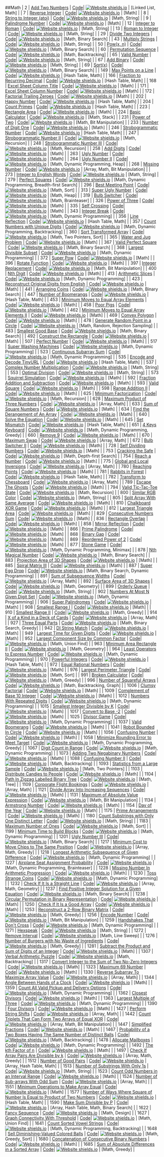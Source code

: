 ##Math
| 2 | [Add Two Numbers](https:///leetCode.com/problems/add-two-numbers) | [Code](https://github.com/SunilGudivada/Data-Structures-and-Algorithms/blob/master/src/com/platform/leetCode/problems/_2_AddTwoNumbers.java)| [![Website shields.io](https://img.shields.io/badge/Medium-yellow.svg)](https://sunilgudivada.github.io/Data-Structures-and-Algorithms/) | [Linked List, Math] | 
| 7 | [Reverse Integer](https:///leetCode.com/problems/reverse-integer) | [Code](https://github.com/SunilGudivada/Data-Structures-and-Algorithms/blob/master/src/com/platform/leetCode/problems/_7_ReverseInteger.java)| [![Website shields.io](https://img.shields.io/badge/Easy-success.svg)](https://sunilgudivada.github.io/Data-Structures-and-Algorithms/) | [Math] | 
| 8 | [String to Integer (atoi)](https:///leetCode.com/problems/string-to-integer-atoi) | [Code](https://github.com/SunilGudivada/Data-Structures-and-Algorithms/blob/master/src/com/platform/leetCode/problems/_8_StringtoInteger(atoi).java)| [![Website shields.io](https://img.shields.io/badge/Medium-yellow.svg)](https://sunilgudivada.github.io/Data-Structures-and-Algorithms/) | [Math, String] | 
| 9 | [Palindrome Number](https:///leetCode.com/problems/palindrome-number) | [Code](https://github.com/SunilGudivada/Data-Structures-and-Algorithms/blob/master/src/com/platform/leetCode/problems/_9_PalindromeNumber.java)| [![Website shields.io](https://img.shields.io/badge/Easy-success.svg)](https://sunilgudivada.github.io/Data-Structures-and-Algorithms/) | [Math] | 
| 12 | [Integer to Roman](https:///leetCode.com/problems/integer-to-roman) | [Code](https://github.com/SunilGudivada/Data-Structures-and-Algorithms/blob/master/src/com/platform/leetCode/problems/_12_IntegertoRoman.java)| [![Website shields.io](https://img.shields.io/badge/Medium-yellow.svg)](https://sunilgudivada.github.io/Data-Structures-and-Algorithms/) | [Math, String] | 
| 13 | [Roman to Integer](https:///leetCode.com/problems/roman-to-integer) | [Code](https://github.com/SunilGudivada/Data-Structures-and-Algorithms/blob/master/src/com/platform/leetCode/problems/_13_RomantoInteger.java)| [![Website shields.io](https://img.shields.io/badge/Easy-success.svg)](https://sunilgudivada.github.io/Data-Structures-and-Algorithms/) | [Math, String] | 
| 29 | [Divide Two Integers](https:///leetCode.com/problems/divide-two-integers) | [Code](https://github.com/SunilGudivada/Data-Structures-and-Algorithms/blob/master/src/com/platform/leetCode/problems/_29_DivideTwoIntegers.java)| [![Website shields.io](https://img.shields.io/badge/Medium-yellow.svg)](https://sunilgudivada.github.io/Data-Structures-and-Algorithms/) | [Math, Binary Search] | 
| 43 | [Multiply Strings](https:///leetCode.com/problems/multiply-strings) | [Code](https://github.com/SunilGudivada/Data-Structures-and-Algorithms/blob/master/src/com/platform/leetCode/problems/_43_MultiplyStrings.java)| [![Website shields.io](https://img.shields.io/badge/Medium-yellow.svg)](https://sunilgudivada.github.io/Data-Structures-and-Algorithms/) | [Math, String] | 
| 50 | [Pow(x, n)](https:///leetCode.com/problems/powx-n) | [Code](https://github.com/SunilGudivada/Data-Structures-and-Algorithms/blob/master/src/com/platform/leetCode/problems/_50_Pow(x,n).java)| [![Website shields.io](https://img.shields.io/badge/Medium-yellow.svg)](https://sunilgudivada.github.io/Data-Structures-and-Algorithms/) | [Math, Binary Search] | 
| 60 | [Permutation Sequence](https:///leetCode.com/problems/permutation-sequence) | [Code](https://github.com/SunilGudivada/Data-Structures-and-Algorithms/blob/master/src/com/platform/leetCode/problems/_60_PermutationSequence.java)| [![Website shields.io](https://img.shields.io/badge/Hard-critical.svg)](https://sunilgudivada.github.io/Data-Structures-and-Algorithms/) | [Math, Backtracking] | 
| 65 | [Valid Number](https:///leetCode.com/problems/valid-number) | [Code](https://github.com/SunilGudivada/Data-Structures-and-Algorithms/blob/master/src/com/platform/leetCode/problems/_65_ValidNumber.java)| [![Website shields.io](https://img.shields.io/badge/Hard-critical.svg)](https://sunilgudivada.github.io/Data-Structures-and-Algorithms/) | [Math, String] | 
| 67 | [Add Binary](https:///leetCode.com/problems/add-binary) | [Code](https://github.com/SunilGudivada/Data-Structures-and-Algorithms/blob/master/src/com/platform/leetCode/problems/_67_AddBinary.java)| [![Website shields.io](https://img.shields.io/badge/Easy-success.svg)](https://sunilgudivada.github.io/Data-Structures-and-Algorithms/) | [Math, String] | 
| 69 | [Sqrt(x)](https:///leetCode.com/problems/sqrtx) | [Code](https://github.com/SunilGudivada/Data-Structures-and-Algorithms/blob/master/src/com/platform/leetCode/problems/_69_Sqrt(x).java)| [![Website shields.io](https://img.shields.io/badge/Easy-success.svg)](https://sunilgudivada.github.io/Data-Structures-and-Algorithms/) | [Math, Binary Search] | 
| 149 | [Max Points on a Line](https:///leetCode.com/problems/max-points-on-a-line) | [Code](https://github.com/SunilGudivada/Data-Structures-and-Algorithms/blob/master/src/com/platform/leetCode/problems/_149_MaxPointsonaLine.java)| [![Website shields.io](https://img.shields.io/badge/Hard-critical.svg)](https://sunilgudivada.github.io/Data-Structures-and-Algorithms/) | [Hash Table, Math] | 
| 166 | [Fraction to Recurring Decimal](https:///leetCode.com/problems/fraction-to-recurring-decimal) | [Code](https://github.com/SunilGudivada/Data-Structures-and-Algorithms/blob/master/src/com/platform/leetCode/problems/_166_FractiontoRecurringDecimal.java)| [![Website shields.io](https://img.shields.io/badge/Medium-yellow.svg)](https://sunilgudivada.github.io/Data-Structures-and-Algorithms/) | [Hash Table, Math] | 
| 168 | [Excel Sheet Column Title](https:///leetCode.com/problems/excel-sheet-column-title) | [Code](https://github.com/SunilGudivada/Data-Structures-and-Algorithms/blob/master/src/com/platform/leetCode/problems/_168_ExcelSheetColumnTitle.java)| [![Website shields.io](https://img.shields.io/badge/Easy-success.svg)](https://sunilgudivada.github.io/Data-Structures-and-Algorithms/) | [Math] | 
| 171 | [Excel Sheet Column Number](https:///leetCode.com/problems/excel-sheet-column-number) | [Code](https://github.com/SunilGudivada/Data-Structures-and-Algorithms/blob/master/src/com/platform/leetCode/problems/_171_ExcelSheetColumnNumber.java)| [![Website shields.io](https://img.shields.io/badge/Easy-success.svg)](https://sunilgudivada.github.io/Data-Structures-and-Algorithms/) | [Math] | 
| 172 | [Factorial Trailing Zeroes](https:///leetCode.com/problems/factorial-trailing-zeroes) | [Code](https://github.com/SunilGudivada/Data-Structures-and-Algorithms/blob/master/src/com/platform/leetCode/problems/_172_FactorialTrailingZeroes.java)| [![Website shields.io](https://img.shields.io/badge/Easy-success.svg)](https://sunilgudivada.github.io/Data-Structures-and-Algorithms/) | [Math] | 
| 202 | [Happy Number](https:///leetCode.com/problems/happy-number) | [Code](https://github.com/SunilGudivada/Data-Structures-and-Algorithms/blob/master/src/com/platform/leetCode/problems/_202_HappyNumber.java)| [![Website shields.io](https://img.shields.io/badge/Easy-success.svg)](https://sunilgudivada.github.io/Data-Structures-and-Algorithms/) | [Hash Table, Math] | 
| 204 | [Count Primes](https:///leetCode.com/problems/count-primes) | [Code](https://github.com/SunilGudivada/Data-Structures-and-Algorithms/blob/master/src/com/platform/leetCode/problems/_204_CountPrimes.java)| [![Website shields.io](https://img.shields.io/badge/Easy-success.svg)](https://sunilgudivada.github.io/Data-Structures-and-Algorithms/) | [Hash Table, Math] | 
| 223 | [Rectangle Area](https:///leetCode.com/problems/rectangle-area) | [Code](https://github.com/SunilGudivada/Data-Structures-and-Algorithms/blob/master/src/com/platform/leetCode/problems/_223_RectangleArea.java)| [![Website shields.io](https://img.shields.io/badge/Medium-yellow.svg)](https://sunilgudivada.github.io/Data-Structures-and-Algorithms/) | [Math] | 
| 224 | [Basic Calculator](https:///leetCode.com/problems/basic-calculator) | [Code](https://github.com/SunilGudivada/Data-Structures-and-Algorithms/blob/master/src/com/platform/leetCode/problems/_224_BasicCalculator.java)| [![Website shields.io](https://img.shields.io/badge/Hard-critical.svg)](https://sunilgudivada.github.io/Data-Structures-and-Algorithms/) | [Math, Stack] | 
| 231 | [Power of Two](https:///leetCode.com/problems/power-of-two) | [Code](https://github.com/SunilGudivada/Data-Structures-and-Algorithms/blob/master/src/com/platform/leetCode/problems/_231_PowerofTwo.java)| [![Website shields.io](https://img.shields.io/badge/Easy-success.svg)](https://sunilgudivada.github.io/Data-Structures-and-Algorithms/) | [Math, Bit Manipulation] | 
| 233 | [Number of Digit One](https:///leetCode.com/problems/number-of-digit-one) | [Code](https://github.com/SunilGudivada/Data-Structures-and-Algorithms/blob/master/src/com/platform/leetCode/problems/_233_NumberofDigitOne.java)| [![Website shields.io](https://img.shields.io/badge/Hard-critical.svg)](https://sunilgudivada.github.io/Data-Structures-and-Algorithms/) | [Math] | 
| 246 | [Strobogrammatic Number](https:///leetCode.com/problems/strobogrammatic-number) | [Code](https://github.com/SunilGudivada/Data-Structures-and-Algorithms/blob/master/src/com/platform/leetCode/problems/_246_StrobogrammaticNumber.java)| [![Website shields.io](https://img.shields.io/badge/Easy-success.svg)](https://sunilgudivada.github.io/Data-Structures-and-Algorithms/) | [Hash Table, Math] | 
| 247 | [Strobogrammatic Number II](https:///leetCode.com/problems/strobogrammatic-number-ii) | [Code](https://github.com/SunilGudivada/Data-Structures-and-Algorithms/blob/master/src/com/platform/leetCode/problems/_247_StrobogrammaticNumberII.java)| [![Website shields.io](https://img.shields.io/badge/Medium-yellow.svg)](https://sunilgudivada.github.io/Data-Structures-and-Algorithms/) | [Math, Recursion] | 
| 248 | [Strobogrammatic Number III](https:///leetCode.com/problems/strobogrammatic-number-iii) | [Code](https://github.com/SunilGudivada/Data-Structures-and-Algorithms/blob/master/src/com/platform/leetCode/problems/_248_StrobogrammaticNumberIII.java)| [![Website shields.io](https://img.shields.io/badge/Hard-critical.svg)](https://sunilgudivada.github.io/Data-Structures-and-Algorithms/) | [Math, Recursion] | 
| 258 | [Add Digits](https:///leetCode.com/problems/add-digits) | [Code](https://github.com/SunilGudivada/Data-Structures-and-Algorithms/blob/master/src/com/platform/leetCode/problems/_258_AddDigits.java)| [![Website shields.io](https://img.shields.io/badge/Easy-success.svg)](https://sunilgudivada.github.io/Data-Structures-and-Algorithms/) | [Math] | 
| 263 | [Ugly Number](https:///leetCode.com/problems/ugly-number) | [Code](https://github.com/SunilGudivada/Data-Structures-and-Algorithms/blob/master/src/com/platform/leetCode/problems/_263_UglyNumber.java)| [![Website shields.io](https://img.shields.io/badge/Easy-success.svg)](https://sunilgudivada.github.io/Data-Structures-and-Algorithms/) | [Math] | 
| 264 | [Ugly Number II](https:///leetCode.com/problems/ugly-number-ii) | [Code](https://github.com/SunilGudivada/Data-Structures-and-Algorithms/blob/master/src/com/platform/leetCode/problems/_264_UglyNumberII.java)| [![Website shields.io](https://img.shields.io/badge/Medium-yellow.svg)](https://sunilgudivada.github.io/Data-Structures-and-Algorithms/) | [Math, Dynamic Programming, Heap] | 
| 268 | [Missing Number](https:///leetCode.com/problems/missing-number) | [Code](https://github.com/SunilGudivada/Data-Structures-and-Algorithms/blob/master/src/com/platform/leetCode/problems/_268_MissingNumber.java)| [![Website shields.io](https://img.shields.io/badge/Easy-success.svg)](https://sunilgudivada.github.io/Data-Structures-and-Algorithms/) | [Array, Math, Bit Manipulation] | 
| 273 | [Integer to English Words](https:///leetCode.com/problems/integer-to-english-words) | [Code](https://github.com/SunilGudivada/Data-Structures-and-Algorithms/blob/master/src/com/platform/leetCode/problems/_273_IntegertoEnglishWords.java)| [![Website shields.io](https://img.shields.io/badge/Hard-critical.svg)](https://sunilgudivada.github.io/Data-Structures-and-Algorithms/) | [Math, String] | 
| 279 | [Perfect Squares](https:///leetCode.com/problems/perfect-squares) | [Code](https://github.com/SunilGudivada/Data-Structures-and-Algorithms/blob/master/src/com/platform/leetCode/problems/_279_PerfectSquares.java)| [![Website shields.io](https://img.shields.io/badge/Medium-yellow.svg)](https://sunilgudivada.github.io/Data-Structures-and-Algorithms/) | [Math, Dynamic Programming, Breadth-first Search] | 
| 296 | [Best Meeting Point](https:///leetCode.com/problems/best-meeting-point) | [Code](https://github.com/SunilGudivada/Data-Structures-and-Algorithms/blob/master/src/com/platform/leetCode/problems/_296_BestMeetingPoint.java)| [![Website shields.io](https://img.shields.io/badge/Hard-critical.svg)](https://sunilgudivada.github.io/Data-Structures-and-Algorithms/) | [Math, Sort] | 
| 313 | [Super Ugly Number](https:///leetCode.com/problems/super-ugly-number) | [Code](https://github.com/SunilGudivada/Data-Structures-and-Algorithms/blob/master/src/com/platform/leetCode/problems/_313_SuperUglyNumber.java)| [![Website shields.io](https://img.shields.io/badge/Medium-yellow.svg)](https://sunilgudivada.github.io/Data-Structures-and-Algorithms/) | [Math, Heap] | 
| 319 | [Bulb Switcher](https:///leetCode.com/problems/bulb-switcher) | [Code](https://github.com/SunilGudivada/Data-Structures-and-Algorithms/blob/master/src/com/platform/leetCode/problems/_319_BulbSwitcher.java)| [![Website shields.io](https://img.shields.io/badge/Medium-yellow.svg)](https://sunilgudivada.github.io/Data-Structures-and-Algorithms/) | [Math, Brainteaser] | 
| 326 | [Power of Three](https:///leetCode.com/problems/power-of-three) | [Code](https://github.com/SunilGudivada/Data-Structures-and-Algorithms/blob/master/src/com/platform/leetCode/problems/_326_PowerofThree.java)| [![Website shields.io](https://img.shields.io/badge/Easy-success.svg)](https://sunilgudivada.github.io/Data-Structures-and-Algorithms/) | [Math] | 
| 335 | [Self Crossing](https:///leetCode.com/problems/self-crossing) | [Code](https://github.com/SunilGudivada/Data-Structures-and-Algorithms/blob/master/src/com/platform/leetCode/problems/_335_SelfCrossing.java)| [![Website shields.io](https://img.shields.io/badge/Hard-critical.svg)](https://sunilgudivada.github.io/Data-Structures-and-Algorithms/) | [Math] | 
| 343 | [Integer Break](https:///leetCode.com/problems/integer-break) | [Code](https://github.com/SunilGudivada/Data-Structures-and-Algorithms/blob/master/src/com/platform/leetCode/problems/_343_IntegerBreak.java)| [![Website shields.io](https://img.shields.io/badge/Medium-yellow.svg)](https://sunilgudivada.github.io/Data-Structures-and-Algorithms/) | [Math, Dynamic Programming] | 
| 356 | [Line Reflection](https:///leetCode.com/problems/line-reflection) | [Code](https://github.com/SunilGudivada/Data-Structures-and-Algorithms/blob/master/src/com/platform/leetCode/problems/_356_LineReflection.java)| [![Website shields.io](https://img.shields.io/badge/Medium-yellow.svg)](https://sunilgudivada.github.io/Data-Structures-and-Algorithms/) | [Hash Table, Math] | 
| 357 | [Count Numbers with Unique Digits](https:///leetCode.com/problems/count-numbers-with-unique-digits) | [Code](https://github.com/SunilGudivada/Data-Structures-and-Algorithms/blob/master/src/com/platform/leetCode/problems/_357_CountNumberswithUniqueDigits.java)| [![Website shields.io](https://img.shields.io/badge/Medium-yellow.svg)](https://sunilgudivada.github.io/Data-Structures-and-Algorithms/) | [Math, Dynamic Programming, Backtracking] | 
| 360 | [Sort Transformed Array](https:///leetCode.com/problems/sort-transformed-array) | [Code](https://github.com/SunilGudivada/Data-Structures-and-Algorithms/blob/master/src/com/platform/leetCode/problems/_360_SortTransformedArray.java)| [![Website shields.io](https://img.shields.io/badge/Medium-yellow.svg)](https://sunilgudivada.github.io/Data-Structures-and-Algorithms/) | [Math, Two Pointers, Sort] | 
| 365 | [Water and Jug Problem](https:///leetCode.com/problems/water-and-jug-problem) | [Code](https://github.com/SunilGudivada/Data-Structures-and-Algorithms/blob/master/src/com/platform/leetCode/problems/_365_WaterandJugProblem.java)| [![Website shields.io](https://img.shields.io/badge/Medium-yellow.svg)](https://sunilgudivada.github.io/Data-Structures-and-Algorithms/) | [Math] | 
| 367 | [Valid Perfect Square](https:///leetCode.com/problems/valid-perfect-square) | [Code](https://github.com/SunilGudivada/Data-Structures-and-Algorithms/blob/master/src/com/platform/leetCode/problems/_367_ValidPerfectSquare.java)| [![Website shields.io](https://img.shields.io/badge/Easy-success.svg)](https://sunilgudivada.github.io/Data-Structures-and-Algorithms/) | [Math, Binary Search] | 
| 368 | [Largest Divisible Subset](https:///leetCode.com/problems/largest-divisible-subset) | [Code](https://github.com/SunilGudivada/Data-Structures-and-Algorithms/blob/master/src/com/platform/leetCode/problems/_368_LargestDivisibleSubset.java)| [![Website shields.io](https://img.shields.io/badge/Medium-yellow.svg)](https://sunilgudivada.github.io/Data-Structures-and-Algorithms/) | [Math, Dynamic Programming] | 
| 372 | [Super Pow](https:///leetCode.com/problems/super-pow) | [Code](https://github.com/SunilGudivada/Data-Structures-and-Algorithms/blob/master/src/com/platform/leetCode/problems/_372_SuperPow.java)| [![Website shields.io](https://img.shields.io/badge/Medium-yellow.svg)](https://sunilgudivada.github.io/Data-Structures-and-Algorithms/) | [Math] | 
| 396 | [Rotate Function](https:///leetCode.com/problems/rotate-function) | [Code](https://github.com/SunilGudivada/Data-Structures-and-Algorithms/blob/master/src/com/platform/leetCode/problems/_396_RotateFunction.java)| [![Website shields.io](https://img.shields.io/badge/Medium-yellow.svg)](https://sunilgudivada.github.io/Data-Structures-and-Algorithms/) | [Math] | 
| 397 | [Integer Replacement](https:///leetCode.com/problems/integer-replacement) | [Code](https://github.com/SunilGudivada/Data-Structures-and-Algorithms/blob/master/src/com/platform/leetCode/problems/_397_IntegerReplacement.java)| [![Website shields.io](https://img.shields.io/badge/Medium-yellow.svg)](https://sunilgudivada.github.io/Data-Structures-and-Algorithms/) | [Math, Bit Manipulation] | 
| 400 | [Nth Digit](https:///leetCode.com/problems/nth-digit) | [Code](https://github.com/SunilGudivada/Data-Structures-and-Algorithms/blob/master/src/com/platform/leetCode/problems/_400_NthDigit.java)| [![Website shields.io](https://img.shields.io/badge/Medium-yellow.svg)](https://sunilgudivada.github.io/Data-Structures-and-Algorithms/) | [Math] | 
| 413 | [Arithmetic Slices](https:///leetCode.com/problems/arithmetic-slices) | [Code](https://github.com/SunilGudivada/Data-Structures-and-Algorithms/blob/master/src/com/platform/leetCode/problems/_413_ArithmeticSlices.java)| [![Website shields.io](https://img.shields.io/badge/Medium-yellow.svg)](https://sunilgudivada.github.io/Data-Structures-and-Algorithms/) | [Math, Dynamic Programming] | 
| 423 | [Reconstruct Original Digits from English](https:///leetCode.com/problems/reconstruct-original-digits-from-english) | [Code](https://github.com/SunilGudivada/Data-Structures-and-Algorithms/blob/master/src/com/platform/leetCode/problems/_423_ReconstructOriginalDigitsfromEnglish.java)| [![Website shields.io](https://img.shields.io/badge/Medium-yellow.svg)](https://sunilgudivada.github.io/Data-Structures-and-Algorithms/) | [Math] | 
| 441 | [Arranging Coins](https:///leetCode.com/problems/arranging-coins) | [Code](https://github.com/SunilGudivada/Data-Structures-and-Algorithms/blob/master/src/com/platform/leetCode/problems/_441_ArrangingCoins.java)| [![Website shields.io](https://img.shields.io/badge/Easy-success.svg)](https://sunilgudivada.github.io/Data-Structures-and-Algorithms/) | [Math, Binary Search] | 
| 447 | [Number of Boomerangs](https:///leetCode.com/problems/number-of-boomerangs) | [Code](https://github.com/SunilGudivada/Data-Structures-and-Algorithms/blob/master/src/com/platform/leetCode/problems/_447_NumberofBoomerangs.java)| [![Website shields.io](https://img.shields.io/badge/Medium-yellow.svg)](https://sunilgudivada.github.io/Data-Structures-and-Algorithms/) | [Hash Table, Math] | 
| 453 | [Minimum Moves to Equal Array Elements](https:///leetCode.com/problems/minimum-moves-to-equal-array-elements) | [Code](https://github.com/SunilGudivada/Data-Structures-and-Algorithms/blob/master/src/com/platform/leetCode/problems/_453_MinimumMovestoEqualArrayElements.java)| [![Website shields.io](https://img.shields.io/badge/Easy-success.svg)](https://sunilgudivada.github.io/Data-Structures-and-Algorithms/) | [Math] | 
| 458 | [Poor Pigs](https:///leetCode.com/problems/poor-pigs) | [Code](https://github.com/SunilGudivada/Data-Structures-and-Algorithms/blob/master/src/com/platform/leetCode/problems/_458_PoorPigs.java)| [![Website shields.io](https://img.shields.io/badge/Hard-critical.svg)](https://sunilgudivada.github.io/Data-Structures-and-Algorithms/) | [Math] | 
| 462 | [Minimum Moves to Equal Array Elements II](https:///leetCode.com/problems/minimum-moves-to-equal-array-elements-ii) | [Code](https://github.com/SunilGudivada/Data-Structures-and-Algorithms/blob/master/src/com/platform/leetCode/problems/_462_MinimumMovestoEqualArrayElementsII.java)| [![Website shields.io](https://img.shields.io/badge/Medium-yellow.svg)](https://sunilgudivada.github.io/Data-Structures-and-Algorithms/) | [Math] | 
| 469 | [Convex Polygon](https:///leetCode.com/problems/convex-polygon) | [Code](https://github.com/SunilGudivada/Data-Structures-and-Algorithms/blob/master/src/com/platform/leetCode/problems/_469_ConvexPolygon.java)| [![Website shields.io](https://img.shields.io/badge/Medium-yellow.svg)](https://sunilgudivada.github.io/Data-Structures-and-Algorithms/) | [Math] | 
| 478 | [Generate Random Point in a Circle](https:///leetCode.com/problems/generate-random-point-in-a-circle) | [Code](https://github.com/SunilGudivada/Data-Structures-and-Algorithms/blob/master/src/com/platform/leetCode/problems/_478_GenerateRandomPointinaCircle.java)| [![Website shields.io](https://img.shields.io/badge/Medium-yellow.svg)](https://sunilgudivada.github.io/Data-Structures-and-Algorithms/) | [Math, Random, Rejection Sampling] | 
| 483 | [Smallest Good Base](https:///leetCode.com/problems/smallest-good-base) | [Code](https://github.com/SunilGudivada/Data-Structures-and-Algorithms/blob/master/src/com/platform/leetCode/problems/_483_SmallestGoodBase.java)| [![Website shields.io](https://img.shields.io/badge/Hard-critical.svg)](https://sunilgudivada.github.io/Data-Structures-and-Algorithms/) | [Math, Binary Search] | 
| 492 | [Construct the Rectangle](https:///leetCode.com/problems/construct-the-rectangle) | [Code](https://github.com/SunilGudivada/Data-Structures-and-Algorithms/blob/master/src/com/platform/leetCode/problems/_492_ConstructtheRectangle.java)| [![Website shields.io](https://img.shields.io/badge/Easy-success.svg)](https://sunilgudivada.github.io/Data-Structures-and-Algorithms/) | [Math] | 
| 507 | [Perfect Number](https:///leetCode.com/problems/perfect-number) | [Code](https://github.com/SunilGudivada/Data-Structures-and-Algorithms/blob/master/src/com/platform/leetCode/problems/_507_PerfectNumber.java)| [![Website shields.io](https://img.shields.io/badge/Easy-success.svg)](https://sunilgudivada.github.io/Data-Structures-and-Algorithms/) | [Math] | 
| 517 | [Super Washing Machines](https:///leetCode.com/problems/super-washing-machines) | [Code](https://github.com/SunilGudivada/Data-Structures-and-Algorithms/blob/master/src/com/platform/leetCode/problems/_517_SuperWashingMachines.java)| [![Website shields.io](https://img.shields.io/badge/Hard-critical.svg)](https://sunilgudivada.github.io/Data-Structures-and-Algorithms/) | [Math, Dynamic Programming] | 
| 523 | [Continuous Subarray Sum](https:///leetCode.com/problems/continuous-subarray-sum) | [Code](https://github.com/SunilGudivada/Data-Structures-and-Algorithms/blob/master/src/com/platform/leetCode/problems/_523_ContinuousSubarraySum.java)| [![Website shields.io](https://img.shields.io/badge/Medium-yellow.svg)](https://sunilgudivada.github.io/Data-Structures-and-Algorithms/) | [Math, Dynamic Programming] | 
| 535 | [Encode and Decode TinyURL](https:///leetCode.com/problems/encode-and-decode-tinyurl) | [Code](https://github.com/SunilGudivada/Data-Structures-and-Algorithms/blob/master/src/com/platform/leetCode/problems/_535_EncodeandDecodeTinyURL.java)| [![Website shields.io](https://img.shields.io/badge/Medium-yellow.svg)](https://sunilgudivada.github.io/Data-Structures-and-Algorithms/) | [Hash Table, Math] | 
| 537 | [Complex Number Multiplication](https:///leetCode.com/problems/complex-number-multiplication) | [Code](https://github.com/SunilGudivada/Data-Structures-and-Algorithms/blob/master/src/com/platform/leetCode/problems/_537_ComplexNumberMultiplication.java)| [![Website shields.io](https://img.shields.io/badge/Medium-yellow.svg)](https://sunilgudivada.github.io/Data-Structures-and-Algorithms/) | [Math, String] | 
| 553 | [Optimal Division](https:///leetCode.com/problems/optimal-division) | [Code](https://github.com/SunilGudivada/Data-Structures-and-Algorithms/blob/master/src/com/platform/leetCode/problems/_553_OptimalDivision.java)| [![Website shields.io](https://img.shields.io/badge/Medium-yellow.svg)](https://sunilgudivada.github.io/Data-Structures-and-Algorithms/) | [Math, String] | 
| 573 | [Squirrel Simulation](https:///leetCode.com/problems/squirrel-simulation) | [Code](https://github.com/SunilGudivada/Data-Structures-and-Algorithms/blob/master/src/com/platform/leetCode/problems/_573_SquirrelSimulation.java)| [![Website shields.io](https://img.shields.io/badge/Medium-yellow.svg)](https://sunilgudivada.github.io/Data-Structures-and-Algorithms/) | [Math] | 
| 592 | [Fraction Addition and Subtraction](https:///leetCode.com/problems/fraction-addition-and-subtraction) | [Code](https://github.com/SunilGudivada/Data-Structures-and-Algorithms/blob/master/src/com/platform/leetCode/problems/_592_FractionAdditionandSubtraction.java)| [![Website shields.io](https://img.shields.io/badge/Medium-yellow.svg)](https://sunilgudivada.github.io/Data-Structures-and-Algorithms/) | [Math] | 
| 593 | [Valid Square](https:///leetCode.com/problems/valid-square) | [Code](https://github.com/SunilGudivada/Data-Structures-and-Algorithms/blob/master/src/com/platform/leetCode/problems/_593_ValidSquare.java)| [![Website shields.io](https://img.shields.io/badge/Medium-yellow.svg)](https://sunilgudivada.github.io/Data-Structures-and-Algorithms/) | [Math] | 
| 598 | [Range Addition II](https:///leetCode.com/problems/range-addition-ii) | [Code](https://github.com/SunilGudivada/Data-Structures-and-Algorithms/blob/master/src/com/platform/leetCode/problems/_598_RangeAdditionII.java)| [![Website shields.io](https://img.shields.io/badge/Easy-success.svg)](https://sunilgudivada.github.io/Data-Structures-and-Algorithms/) | [Math] | 
| 625 | [Minimum Factorization](https:///leetCode.com/problems/minimum-factorization) | [Code](https://github.com/SunilGudivada/Data-Structures-and-Algorithms/blob/master/src/com/platform/leetCode/problems/_625_MinimumFactorization.java)| [![Website shields.io](https://img.shields.io/badge/Medium-yellow.svg)](https://sunilgudivada.github.io/Data-Structures-and-Algorithms/) | [Math, Recursion] | 
| 628 | [Maximum Product of Three Numbers](https:///leetCode.com/problems/maximum-product-of-three-numbers) | [Code](https://github.com/SunilGudivada/Data-Structures-and-Algorithms/blob/master/src/com/platform/leetCode/problems/_628_MaximumProductofThreeNumbers.java)| [![Website shields.io](https://img.shields.io/badge/Easy-success.svg)](https://sunilgudivada.github.io/Data-Structures-and-Algorithms/) | [Array, Math] | 
| 633 | [Sum of Square Numbers](https:///leetCode.com/problems/sum-of-square-numbers) | [Code](https://github.com/SunilGudivada/Data-Structures-and-Algorithms/blob/master/src/com/platform/leetCode/problems/_633_SumofSquareNumbers.java)| [![Website shields.io](https://img.shields.io/badge/Medium-yellow.svg)](https://sunilgudivada.github.io/Data-Structures-and-Algorithms/) | [Math] | 
| 634 | [Find the Derangement of An Array](https:///leetCode.com/problems/find-the-derangement-of-an-array) | [Code](https://github.com/SunilGudivada/Data-Structures-and-Algorithms/blob/master/src/com/platform/leetCode/problems/_634_FindtheDerangementofAnArray.java)| [![Website shields.io](https://img.shields.io/badge/Medium-yellow.svg)](https://sunilgudivada.github.io/Data-Structures-and-Algorithms/) | [Math] | 
| 640 | [Solve the Equation](https:///leetCode.com/problems/solve-the-equation) | [Code](https://github.com/SunilGudivada/Data-Structures-and-Algorithms/blob/master/src/com/platform/leetCode/problems/_640_SolvetheEquation.java)| [![Website shields.io](https://img.shields.io/badge/Medium-yellow.svg)](https://sunilgudivada.github.io/Data-Structures-and-Algorithms/) | [Math] | 
| 645 | [Set Mismatch](https:///leetCode.com/problems/set-mismatch) | [Code](https://github.com/SunilGudivada/Data-Structures-and-Algorithms/blob/master/src/com/platform/leetCode/problems/_645_SetMismatch.java)| [![Website shields.io](https://img.shields.io/badge/Easy-success.svg)](https://sunilgudivada.github.io/Data-Structures-and-Algorithms/) | [Hash Table, Math] | 
| 651 | [4 Keys Keyboard](https:///leetCode.com/problems/4-keys-keyboard) | [Code](https://github.com/SunilGudivada/Data-Structures-and-Algorithms/blob/master/src/com/platform/leetCode/problems/_651_4KeysKeyboard.java)| [![Website shields.io](https://img.shields.io/badge/Medium-yellow.svg)](https://sunilgudivada.github.io/Data-Structures-and-Algorithms/) | [Math, Dynamic Programming, Greedy] | 
| 660 | [Remove 9](https:///leetCode.com/problems/remove-9) | [Code](https://github.com/SunilGudivada/Data-Structures-and-Algorithms/blob/master/src/com/platform/leetCode/problems/_660_Remove9.java)| [![Website shields.io](https://img.shields.io/badge/Hard-critical.svg)](https://sunilgudivada.github.io/Data-Structures-and-Algorithms/) | [Math] | 
| 670 | [Maximum Swap](https:///leetCode.com/problems/maximum-swap) | [Code](https://github.com/SunilGudivada/Data-Structures-and-Algorithms/blob/master/src/com/platform/leetCode/problems/_670_MaximumSwap.java)| [![Website shields.io](https://img.shields.io/badge/Medium-yellow.svg)](https://sunilgudivada.github.io/Data-Structures-and-Algorithms/) | [Array, Math] | 
| 672 | [Bulb Switcher II](https:///leetCode.com/problems/bulb-switcher-ii) | [Code](https://github.com/SunilGudivada/Data-Structures-and-Algorithms/blob/master/src/com/platform/leetCode/problems/_672_BulbSwitcherII.java)| [![Website shields.io](https://img.shields.io/badge/Medium-yellow.svg)](https://sunilgudivada.github.io/Data-Structures-and-Algorithms/) | [Math] | 
| 728 | [Self Dividing Numbers](https:///leetCode.com/problems/self-dividing-numbers) | [Code](https://github.com/SunilGudivada/Data-Structures-and-Algorithms/blob/master/src/com/platform/leetCode/problems/_728_SelfDividingNumbers.java)| [![Website shields.io](https://img.shields.io/badge/Easy-success.svg)](https://sunilgudivada.github.io/Data-Structures-and-Algorithms/) | [Math] | 
| 753 | [Cracking the Safe](https:///leetCode.com/problems/cracking-the-safe) | [Code](https://github.com/SunilGudivada/Data-Structures-and-Algorithms/blob/master/src/com/platform/leetCode/problems/_753_CrackingtheSafe.java)| [![Website shields.io](https://img.shields.io/badge/Hard-critical.svg)](https://sunilgudivada.github.io/Data-Structures-and-Algorithms/) | [Math, Depth-first Search] | 
| 754 | [Reach a Number](https:///leetCode.com/problems/reach-a-number) | [Code](https://github.com/SunilGudivada/Data-Structures-and-Algorithms/blob/master/src/com/platform/leetCode/problems/_754_ReachaNumber.java)| [![Website shields.io](https://img.shields.io/badge/Medium-yellow.svg)](https://sunilgudivada.github.io/Data-Structures-and-Algorithms/) | [Math] | 
| 775 | [Global and Local Inversions](https:///leetCode.com/problems/global-and-local-inversions) | [Code](https://github.com/SunilGudivada/Data-Structures-and-Algorithms/blob/master/src/com/platform/leetCode/problems/_775_GlobalandLocalInversions.java)| [![Website shields.io](https://img.shields.io/badge/Medium-yellow.svg)](https://sunilgudivada.github.io/Data-Structures-and-Algorithms/) | [Array, Math] | 
| 780 | [Reaching Points](https:///leetCode.com/problems/reaching-points) | [Code](https://github.com/SunilGudivada/Data-Structures-and-Algorithms/blob/master/src/com/platform/leetCode/problems/_780_ReachingPoints.java)| [![Website shields.io](https://img.shields.io/badge/Hard-critical.svg)](https://sunilgudivada.github.io/Data-Structures-and-Algorithms/) | [Math] | 
| 781 | [Rabbits in Forest](https:///leetCode.com/problems/rabbits-in-forest) | [Code](https://github.com/SunilGudivada/Data-Structures-and-Algorithms/blob/master/src/com/platform/leetCode/problems/_781_RabbitsinForest.java)| [![Website shields.io](https://img.shields.io/badge/Medium-yellow.svg)](https://sunilgudivada.github.io/Data-Structures-and-Algorithms/) | [Hash Table, Math] | 
| 782 | [Transform to Chessboard](https:///leetCode.com/problems/transform-to-chessboard) | [Code](https://github.com/SunilGudivada/Data-Structures-and-Algorithms/blob/master/src/com/platform/leetCode/problems/_782_TransformtoChessboard.java)| [![Website shields.io](https://img.shields.io/badge/Hard-critical.svg)](https://sunilgudivada.github.io/Data-Structures-and-Algorithms/) | [Array, Math] | 
| 789 | [Escape The Ghosts](https:///leetCode.com/problems/escape-the-ghosts) | [Code](https://github.com/SunilGudivada/Data-Structures-and-Algorithms/blob/master/src/com/platform/leetCode/problems/_789_EscapeTheGhosts.java)| [![Website shields.io](https://img.shields.io/badge/Medium-yellow.svg)](https://sunilgudivada.github.io/Data-Structures-and-Algorithms/) | [Math] | 
| 794 | [Valid Tic-Tac-Toe State](https:///leetCode.com/problems/valid-tic-tac-toe-state) | [Code](https://github.com/SunilGudivada/Data-Structures-and-Algorithms/blob/master/src/com/platform/leetCode/problems/_794_ValidTic-Tac-ToeState.java)| [![Website shields.io](https://img.shields.io/badge/Medium-yellow.svg)](https://sunilgudivada.github.io/Data-Structures-and-Algorithms/) | [Math, Recursion] | 
| 800 | [Similar RGB Color](https:///leetCode.com/problems/similar-rgb-color) | [Code](https://github.com/SunilGudivada/Data-Structures-and-Algorithms/blob/master/src/com/platform/leetCode/problems/_800_SimilarRGBColor.java)| [![Website shields.io](https://img.shields.io/badge/Easy-success.svg)](https://sunilgudivada.github.io/Data-Structures-and-Algorithms/) | [Math, String] | 
| 805 | [Split Array With Same Average](https:///leetCode.com/problems/split-array-with-same-average) | [Code](https://github.com/SunilGudivada/Data-Structures-and-Algorithms/blob/master/src/com/platform/leetCode/problems/_805_SplitArrayWithSameAverage.java)| [![Website shields.io](https://img.shields.io/badge/Hard-critical.svg)](https://sunilgudivada.github.io/Data-Structures-and-Algorithms/) | [Math] | 
| 810 | [Chalkboard XOR Game](https:///leetCode.com/problems/chalkboard-xor-game) | [Code](https://github.com/SunilGudivada/Data-Structures-and-Algorithms/blob/master/src/com/platform/leetCode/problems/_810_ChalkboardXORGame.java)| [![Website shields.io](https://img.shields.io/badge/Hard-critical.svg)](https://sunilgudivada.github.io/Data-Structures-and-Algorithms/) | [Math] | 
| 812 | [Largest Triangle Area](https:///leetCode.com/problems/largest-triangle-area) | [Code](https://github.com/SunilGudivada/Data-Structures-and-Algorithms/blob/master/src/com/platform/leetCode/problems/_812_LargestTriangleArea.java)| [![Website shields.io](https://img.shields.io/badge/Easy-success.svg)](https://sunilgudivada.github.io/Data-Structures-and-Algorithms/) | [Math] | 
| 829 | [Consecutive Numbers Sum](https:///leetCode.com/problems/consecutive-numbers-sum) | [Code](https://github.com/SunilGudivada/Data-Structures-and-Algorithms/blob/master/src/com/platform/leetCode/problems/_829_ConsecutiveNumbersSum.java)| [![Website shields.io](https://img.shields.io/badge/Hard-critical.svg)](https://sunilgudivada.github.io/Data-Structures-and-Algorithms/) | [Math] | 
| 836 | [Rectangle Overlap](https:///leetCode.com/problems/rectangle-overlap) | [Code](https://github.com/SunilGudivada/Data-Structures-and-Algorithms/blob/master/src/com/platform/leetCode/problems/_836_RectangleOverlap.java)| [![Website shields.io](https://img.shields.io/badge/Easy-success.svg)](https://sunilgudivada.github.io/Data-Structures-and-Algorithms/) | [Math] | 
| 858 | [Mirror Reflection](https:///leetCode.com/problems/mirror-reflection) | [Code](https://github.com/SunilGudivada/Data-Structures-and-Algorithms/blob/master/src/com/platform/leetCode/problems/_858_MirrorReflection.java)| [![Website shields.io](https://img.shields.io/badge/Medium-yellow.svg)](https://sunilgudivada.github.io/Data-Structures-and-Algorithms/) | [Math] | 
| 866 | [Prime Palindrome](https:///leetCode.com/problems/prime-palindrome) | [Code](https://github.com/SunilGudivada/Data-Structures-and-Algorithms/blob/master/src/com/platform/leetCode/problems/_866_PrimePalindrome.java)| [![Website shields.io](https://img.shields.io/badge/Medium-yellow.svg)](https://sunilgudivada.github.io/Data-Structures-and-Algorithms/) | [Math] | 
| 868 | [Binary Gap](https:///leetCode.com/problems/binary-gap) | [Code](https://github.com/SunilGudivada/Data-Structures-and-Algorithms/blob/master/src/com/platform/leetCode/problems/_868_BinaryGap.java)| [![Website shields.io](https://img.shields.io/badge/Easy-success.svg)](https://sunilgudivada.github.io/Data-Structures-and-Algorithms/) | [Math] | 
| 869 | [Reordered Power of 2](https:///leetCode.com/problems/reordered-power-of-2) | [Code](https://github.com/SunilGudivada/Data-Structures-and-Algorithms/blob/master/src/com/platform/leetCode/problems/_869_ReorderedPowerof2.java)| [![Website shields.io](https://img.shields.io/badge/Medium-yellow.svg)](https://sunilgudivada.github.io/Data-Structures-and-Algorithms/) | [Math] | 
| 877 | [Stone Game](https:///leetCode.com/problems/stone-game) | [Code](https://github.com/SunilGudivada/Data-Structures-and-Algorithms/blob/master/src/com/platform/leetCode/problems/_877_StoneGame.java)| [![Website shields.io](https://img.shields.io/badge/Medium-yellow.svg)](https://sunilgudivada.github.io/Data-Structures-and-Algorithms/) | [Math, Dynamic Programming, Minimax] | 
| 878 | [Nth Magical Number](https:///leetCode.com/problems/nth-magical-number) | [Code](https://github.com/SunilGudivada/Data-Structures-and-Algorithms/blob/master/src/com/platform/leetCode/problems/_878_NthMagicalNumber.java)| [![Website shields.io](https://img.shields.io/badge/Hard-critical.svg)](https://sunilgudivada.github.io/Data-Structures-and-Algorithms/) | [Math, Binary Search] | 
| 883 | [Projection Area of 3D Shapes](https:///leetCode.com/problems/projection-area-of-3d-shapes) | [Code](https://github.com/SunilGudivada/Data-Structures-and-Algorithms/blob/master/src/com/platform/leetCode/problems/_883_ProjectionAreaof3DShapes.java)| [![Website shields.io](https://img.shields.io/badge/Easy-success.svg)](https://sunilgudivada.github.io/Data-Structures-and-Algorithms/) | [Math] | 
| 885 | [Spiral Matrix III](https:///leetCode.com/problems/spiral-matrix-iii) | [Code](https://github.com/SunilGudivada/Data-Structures-and-Algorithms/blob/master/src/com/platform/leetCode/problems/_885_SpiralMatrixIII.java)| [![Website shields.io](https://img.shields.io/badge/Medium-yellow.svg)](https://sunilgudivada.github.io/Data-Structures-and-Algorithms/) | [Math] | 
| 887 | [Super Egg Drop](https:///leetCode.com/problems/super-egg-drop) | [Code](https://github.com/SunilGudivada/Data-Structures-and-Algorithms/blob/master/src/com/platform/leetCode/problems/_887_SuperEggDrop.java)| [![Website shields.io](https://img.shields.io/badge/Hard-critical.svg)](https://sunilgudivada.github.io/Data-Structures-and-Algorithms/) | [Math, Binary Search, Dynamic Programming] | 
| 891 | [Sum of Subsequence Widths](https:///leetCode.com/problems/sum-of-subsequence-widths) | [Code](https://github.com/SunilGudivada/Data-Structures-and-Algorithms/blob/master/src/com/platform/leetCode/problems/_891_SumofSubsequenceWidths.java)| [![Website shields.io](https://img.shields.io/badge/Hard-critical.svg)](https://sunilgudivada.github.io/Data-Structures-and-Algorithms/) | [Array, Math] | 
| 892 | [Surface Area of 3D Shapes](https:///leetCode.com/problems/surface-area-of-3d-shapes) | [Code](https://github.com/SunilGudivada/Data-Structures-and-Algorithms/blob/master/src/com/platform/leetCode/problems/_892_SurfaceAreaof3DShapes.java)| [![Website shields.io](https://img.shields.io/badge/Easy-success.svg)](https://sunilgudivada.github.io/Data-Structures-and-Algorithms/) | [Math, Geometry] | 
| 899 | [Orderly Queue](https:///leetCode.com/problems/orderly-queue) | [Code](https://github.com/SunilGudivada/Data-Structures-and-Algorithms/blob/master/src/com/platform/leetCode/problems/_899_OrderlyQueue.java)| [![Website shields.io](https://img.shields.io/badge/Hard-critical.svg)](https://sunilgudivada.github.io/Data-Structures-and-Algorithms/) | [Math, String] | 
| 902 | [Numbers At Most N Given Digit Set](https:///leetCode.com/problems/numbers-at-most-n-given-digit-set) | [Code](https://github.com/SunilGudivada/Data-Structures-and-Algorithms/blob/master/src/com/platform/leetCode/problems/_902_NumbersAtMostNGivenDigitSet.java)| [![Website shields.io](https://img.shields.io/badge/Hard-critical.svg)](https://sunilgudivada.github.io/Data-Structures-and-Algorithms/) | [Math, Dynamic Programming] | 
| 906 | [Super Palindromes](https:///leetCode.com/problems/super-palindromes) | [Code](https://github.com/SunilGudivada/Data-Structures-and-Algorithms/blob/master/src/com/platform/leetCode/problems/_906_SuperPalindromes.java)| [![Website shields.io](https://img.shields.io/badge/Hard-critical.svg)](https://sunilgudivada.github.io/Data-Structures-and-Algorithms/) | [Math] | 
| 908 | [Smallest Range I](https:///leetCode.com/problems/smallest-range-i) | [Code](https://github.com/SunilGudivada/Data-Structures-and-Algorithms/blob/master/src/com/platform/leetCode/problems/_908_SmallestRangeI.java)| [![Website shields.io](https://img.shields.io/badge/Easy-success.svg)](https://sunilgudivada.github.io/Data-Structures-and-Algorithms/) | [Math] | 
| 910 | [Smallest Range II](https:///leetCode.com/problems/smallest-range-ii) | [Code](https://github.com/SunilGudivada/Data-Structures-and-Algorithms/blob/master/src/com/platform/leetCode/problems/_910_SmallestRangeII.java)| [![Website shields.io](https://img.shields.io/badge/Medium-yellow.svg)](https://sunilgudivada.github.io/Data-Structures-and-Algorithms/) | [Math, Greedy] | 
| 914 | [X of a Kind in a Deck of Cards](https:///leetCode.com/problems/x-of-a-kind-in-a-deck-of-cards) | [Code](https://github.com/SunilGudivada/Data-Structures-and-Algorithms/blob/master/src/com/platform/leetCode/problems/_914_XofaKindinaDeckofCards.java)| [![Website shields.io](https://img.shields.io/badge/Easy-success.svg)](https://sunilgudivada.github.io/Data-Structures-and-Algorithms/) | [Array, Math] | 
| 927 | [Three Equal Parts](https:///leetCode.com/problems/three-equal-parts) | [Code](https://github.com/SunilGudivada/Data-Structures-and-Algorithms/blob/master/src/com/platform/leetCode/problems/_927_ThreeEqualParts.java)| [![Website shields.io](https://img.shields.io/badge/Hard-critical.svg)](https://sunilgudivada.github.io/Data-Structures-and-Algorithms/) | [Math, Binary Search, Greedy] | 
| 942 | [DI String Match](https:///leetCode.com/problems/di-string-match) | [Code](https://github.com/SunilGudivada/Data-Structures-and-Algorithms/blob/master/src/com/platform/leetCode/problems/_942_DIStringMatch.java)| [![Website shields.io](https://img.shields.io/badge/Easy-success.svg)](https://sunilgudivada.github.io/Data-Structures-and-Algorithms/) | [Math] | 
| 949 | [Largest Time for Given Digits](https:///leetCode.com/problems/largest-time-for-given-digits) | [Code](https://github.com/SunilGudivada/Data-Structures-and-Algorithms/blob/master/src/com/platform/leetCode/problems/_949_LargestTimeforGivenDigits.java)| [![Website shields.io](https://img.shields.io/badge/Medium-yellow.svg)](https://sunilgudivada.github.io/Data-Structures-and-Algorithms/) | [Math] | 
| 952 | [Largest Component Size by Common Factor](https:///leetCode.com/problems/largest-component-size-by-common-factor) | [Code](https://github.com/SunilGudivada/Data-Structures-and-Algorithms/blob/master/src/com/platform/leetCode/problems/_952_LargestComponentSizebyCommonFactor.java)| [![Website shields.io](https://img.shields.io/badge/Hard-critical.svg)](https://sunilgudivada.github.io/Data-Structures-and-Algorithms/) | [Math, Union Find] | 
| 963 | [Minimum Area Rectangle II](https:///leetCode.com/problems/minimum-area-rectangle-ii) | [Code](https://github.com/SunilGudivada/Data-Structures-and-Algorithms/blob/master/src/com/platform/leetCode/problems/_963_MinimumAreaRectangleII.java)| [![Website shields.io](https://img.shields.io/badge/Medium-yellow.svg)](https://sunilgudivada.github.io/Data-Structures-and-Algorithms/) | [Math, Geometry] | 
| 964 | [Least Operators to Express Number](https:///leetCode.com/problems/least-operators-to-express-number) | [Code](https://github.com/SunilGudivada/Data-Structures-and-Algorithms/blob/master/src/com/platform/leetCode/problems/_964_LeastOperatorstoExpressNumber.java)| [![Website shields.io](https://img.shields.io/badge/Hard-critical.svg)](https://sunilgudivada.github.io/Data-Structures-and-Algorithms/) | [Math, Dynamic Programming] | 
| 970 | [Powerful Integers](https:///leetCode.com/problems/powerful-integers) | [Code](https://github.com/SunilGudivada/Data-Structures-and-Algorithms/blob/master/src/com/platform/leetCode/problems/_970_PowerfulIntegers.java)| [![Website shields.io](https://img.shields.io/badge/Easy-success.svg)](https://sunilgudivada.github.io/Data-Structures-and-Algorithms/) | [Hash Table, Math] | 
| 972 | [Equal Rational Numbers](https:///leetCode.com/problems/equal-rational-numbers) | [Code](https://github.com/SunilGudivada/Data-Structures-and-Algorithms/blob/master/src/com/platform/leetCode/problems/_972_EqualRationalNumbers.java)| [![Website shields.io](https://img.shields.io/badge/Hard-critical.svg)](https://sunilgudivada.github.io/Data-Structures-and-Algorithms/) | [Math] | 
| 976 | [Largest Perimeter Triangle](https:///leetCode.com/problems/largest-perimeter-triangle) | [Code](https://github.com/SunilGudivada/Data-Structures-and-Algorithms/blob/master/src/com/platform/leetCode/problems/_976_LargestPerimeterTriangle.java)| [![Website shields.io](https://img.shields.io/badge/Easy-success.svg)](https://sunilgudivada.github.io/Data-Structures-and-Algorithms/) | [Math, Sort] | 
| 991 | [Broken Calculator](https:///leetCode.com/problems/broken-calculator) | [Code](https://github.com/SunilGudivada/Data-Structures-and-Algorithms/blob/master/src/com/platform/leetCode/problems/_991_BrokenCalculator.java)| [![Website shields.io](https://img.shields.io/badge/Medium-yellow.svg)](https://sunilgudivada.github.io/Data-Structures-and-Algorithms/) | [Math, Greedy] | 
| 996 | [Number of Squareful Arrays](https:///leetCode.com/problems/number-of-squareful-arrays) | [Code](https://github.com/SunilGudivada/Data-Structures-and-Algorithms/blob/master/src/com/platform/leetCode/problems/_996_NumberofSquarefulArrays.java)| [![Website shields.io](https://img.shields.io/badge/Hard-critical.svg)](https://sunilgudivada.github.io/Data-Structures-and-Algorithms/) | [Math, Backtracking, Graph] | 
| 1006 | [Clumsy Factorial](https:///leetCode.com/problems/clumsy-factorial) | [Code](https://github.com/SunilGudivada/Data-Structures-and-Algorithms/blob/master/src/com/platform/leetCode/problems/_1006_ClumsyFactorial.java)| [![Website shields.io](https://img.shields.io/badge/Medium-yellow.svg)](https://sunilgudivada.github.io/Data-Structures-and-Algorithms/) | [Math] | 
| 1009 | [Complement of Base 10 Integer](https:///leetCode.com/problems/complement-of-base-10-integer) | [Code](https://github.com/SunilGudivada/Data-Structures-and-Algorithms/blob/master/src/com/platform/leetCode/problems/_1009_ComplementofBase10Integer.java)| [![Website shields.io](https://img.shields.io/badge/Easy-success.svg)](https://sunilgudivada.github.io/Data-Structures-and-Algorithms/) | [Math] | 
| 1012 | [Numbers With Repeated Digits](https:///leetCode.com/problems/numbers-with-repeated-digits) | [Code](https://github.com/SunilGudivada/Data-Structures-and-Algorithms/blob/master/src/com/platform/leetCode/problems/_1012_NumbersWithRepeatedDigits.java)| [![Website shields.io](https://img.shields.io/badge/Hard-critical.svg)](https://sunilgudivada.github.io/Data-Structures-and-Algorithms/) | [Math, Dynamic Programming] | 
| 1015 | [Smallest Integer Divisible by K](https:///leetCode.com/problems/smallest-integer-divisible-by-k) | [Code](https://github.com/SunilGudivada/Data-Structures-and-Algorithms/blob/master/src/com/platform/leetCode/problems/_1015_SmallestIntegerDivisiblebyK.java)| [![Website shields.io](https://img.shields.io/badge/Medium-yellow.svg)](https://sunilgudivada.github.io/Data-Structures-and-Algorithms/) | [Math] | 
| 1017 | [Convert to Base -2](https:///leetCode.com/problems/convert-to-base-2) | [Code](https://github.com/SunilGudivada/Data-Structures-and-Algorithms/blob/master/src/com/platform/leetCode/problems/_1017_ConverttoBase-2.java)| [![Website shields.io](https://img.shields.io/badge/Medium-yellow.svg)](https://sunilgudivada.github.io/Data-Structures-and-Algorithms/) | [Math] | 
| 1025 | [Divisor Game](https:///leetCode.com/problems/divisor-game) | [Code](https://github.com/SunilGudivada/Data-Structures-and-Algorithms/blob/master/src/com/platform/leetCode/problems/_1025_DivisorGame.java)| [![Website shields.io](https://img.shields.io/badge/Easy-success.svg)](https://sunilgudivada.github.io/Data-Structures-and-Algorithms/) | [Math, Dynamic Programming] | 
| 1037 | [Valid Boomerang](https:///leetCode.com/problems/valid-boomerang) | [Code](https://github.com/SunilGudivada/Data-Structures-and-Algorithms/blob/master/src/com/platform/leetCode/problems/_1037_ValidBoomerang.java)| [![Website shields.io](https://img.shields.io/badge/Easy-success.svg)](https://sunilgudivada.github.io/Data-Structures-and-Algorithms/) | [Math] | 
| 1041 | [Robot Bounded In Circle](https:///leetCode.com/problems/robot-bounded-in-circle) | [Code](https://github.com/SunilGudivada/Data-Structures-and-Algorithms/blob/master/src/com/platform/leetCode/problems/_1041_RobotBoundedInCircle.java)| [![Website shields.io](https://img.shields.io/badge/Medium-yellow.svg)](https://sunilgudivada.github.io/Data-Structures-and-Algorithms/) | [Math] | 
| 1056 | [Confusing Number](https:///leetCode.com/problems/confusing-number) | [Code](https://github.com/SunilGudivada/Data-Structures-and-Algorithms/blob/master/src/com/platform/leetCode/problems/_1056_ConfusingNumber.java)| [![Website shields.io](https://img.shields.io/badge/Easy-success.svg)](https://sunilgudivada.github.io/Data-Structures-and-Algorithms/) | [Math] | 
| 1058 | [Minimize Rounding Error to Meet Target](https:///leetCode.com/problems/minimize-rounding-error-to-meet-target) | [Code](https://github.com/SunilGudivada/Data-Structures-and-Algorithms/blob/master/src/com/platform/leetCode/problems/_1058_MinimizeRoundingErrortoMeetTarget.java)| [![Website shields.io](https://img.shields.io/badge/Medium-yellow.svg)](https://sunilgudivada.github.io/Data-Structures-and-Algorithms/) | [Math, Dynamic Programming, Greedy] | 
| 1067 | [Digit Count in Range](https:///leetCode.com/problems/digit-count-in-range) | [Code](https://github.com/SunilGudivada/Data-Structures-and-Algorithms/blob/master/src/com/platform/leetCode/problems/_1067_DigitCountinRange.java)| [![Website shields.io](https://img.shields.io/badge/Hard-critical.svg)](https://sunilgudivada.github.io/Data-Structures-and-Algorithms/) | [Math, Dynamic Programming] | 
| 1073 | [Adding Two Negabinary Numbers](https:///leetCode.com/problems/adding-two-negabinary-numbers) | [Code](https://github.com/SunilGudivada/Data-Structures-and-Algorithms/blob/master/src/com/platform/leetCode/problems/_1073_AddingTwoNegabinaryNumbers.java)| [![Website shields.io](https://img.shields.io/badge/Medium-yellow.svg)](https://sunilgudivada.github.io/Data-Structures-and-Algorithms/) | [Math] | 
| 1088 | [Confusing Number II](https:///leetCode.com/problems/confusing-number-ii) | [Code](https://github.com/SunilGudivada/Data-Structures-and-Algorithms/blob/master/src/com/platform/leetCode/problems/_1088_ConfusingNumberII.java)| [![Website shields.io](https://img.shields.io/badge/Hard-critical.svg)](https://sunilgudivada.github.io/Data-Structures-and-Algorithms/) | [Math, Backtracking] | 
| 1093 | [Statistics from a Large Sample](https:///leetCode.com/problems/statistics-from-a-large-sample) | [Code](https://github.com/SunilGudivada/Data-Structures-and-Algorithms/blob/master/src/com/platform/leetCode/problems/_1093_StatisticsfromaLargeSample.java)| [![Website shields.io](https://img.shields.io/badge/Medium-yellow.svg)](https://sunilgudivada.github.io/Data-Structures-and-Algorithms/) | [Math, Two Pointers] | 
| 1103 | [Distribute Candies to People](https:///leetCode.com/problems/distribute-candies-to-people) | [Code](https://github.com/SunilGudivada/Data-Structures-and-Algorithms/blob/master/src/com/platform/leetCode/problems/_1103_DistributeCandiestoPeople.java)| [![Website shields.io](https://img.shields.io/badge/Easy-success.svg)](https://sunilgudivada.github.io/Data-Structures-and-Algorithms/) | [Math] | 
| 1104 | [Path In Zigzag Labelled Binary Tree](https:///leetCode.com/problems/path-in-zigzag-labelled-binary-tree) | [Code](https://github.com/SunilGudivada/Data-Structures-and-Algorithms/blob/master/src/com/platform/leetCode/problems/_1104_PathInZigzagLabelledBinaryTree.java)| [![Website shields.io](https://img.shields.io/badge/Medium-yellow.svg)](https://sunilgudivada.github.io/Data-Structures-and-Algorithms/) | [Math, Tree] | 
| 1109 | [Corporate Flight Bookings](https:///leetCode.com/problems/corporate-flight-bookings) | [Code](https://github.com/SunilGudivada/Data-Structures-and-Algorithms/blob/master/src/com/platform/leetCode/problems/_1109_CorporateFlightBookings.java)| [![Website shields.io](https://img.shields.io/badge/Medium-yellow.svg)](https://sunilgudivada.github.io/Data-Structures-and-Algorithms/) | [Array, Math] | 
| 1121 | [Divide Array Into Increasing Sequences](https:///leetCode.com/problems/divide-array-into-increasing-sequences) | [Code](https://github.com/SunilGudivada/Data-Structures-and-Algorithms/blob/master/src/com/platform/leetCode/problems/_1121_DivideArrayIntoIncreasingSequences.java)| [![Website shields.io](https://img.shields.io/badge/Hard-critical.svg)](https://sunilgudivada.github.io/Data-Structures-and-Algorithms/) | [Math] | 
| 1131 | [Maximum of Absolute Value Expression](https:///leetCode.com/problems/maximum-of-absolute-value-expression) | [Code](https://github.com/SunilGudivada/Data-Structures-and-Algorithms/blob/master/src/com/platform/leetCode/problems/_1131_MaximumofAbsoluteValueExpression.java)| [![Website shields.io](https://img.shields.io/badge/Medium-yellow.svg)](https://sunilgudivada.github.io/Data-Structures-and-Algorithms/) | [Math, Bit Manipulation] | 
| 1134 | [Armstrong Number](https:///leetCode.com/problems/armstrong-number) | [Code](https://github.com/SunilGudivada/Data-Structures-and-Algorithms/blob/master/src/com/platform/leetCode/problems/_1134_ArmstrongNumber.java)| [![Website shields.io](https://img.shields.io/badge/Easy-success.svg)](https://sunilgudivada.github.io/Data-Structures-and-Algorithms/) | [Math] | 
| 1154 | [Day of the Year](https:///leetCode.com/problems/day-of-the-year) | [Code](https://github.com/SunilGudivada/Data-Structures-and-Algorithms/blob/master/src/com/platform/leetCode/problems/_1154_DayoftheYear.java)| [![Website shields.io](https://img.shields.io/badge/Easy-success.svg)](https://sunilgudivada.github.io/Data-Structures-and-Algorithms/) | [Math] | 
| 1175 | [Prime Arrangements](https:///leetCode.com/problems/prime-arrangements) | [Code](https://github.com/SunilGudivada/Data-Structures-and-Algorithms/blob/master/src/com/platform/leetCode/problems/_1175_PrimeArrangements.java)| [![Website shields.io](https://img.shields.io/badge/Easy-success.svg)](https://sunilgudivada.github.io/Data-Structures-and-Algorithms/) | [Math] | 
| 1180 | [Count Substrings with Only One Distinct Letter](https:///leetCode.com/problems/count-substrings-with-only-one-distinct-letter) | [Code](https://github.com/SunilGudivada/Data-Structures-and-Algorithms/blob/master/src/com/platform/leetCode/problems/_1180_CountSubstringswithOnlyOneDistinctLetter.java)| [![Website shields.io](https://img.shields.io/badge/Easy-success.svg)](https://sunilgudivada.github.io/Data-Structures-and-Algorithms/) | [Math, String] | 
| 1183 | [Maximum Number of Ones](https:///leetCode.com/problems/maximum-number-of-ones) | [Code](https://github.com/SunilGudivada/Data-Structures-and-Algorithms/blob/master/src/com/platform/leetCode/problems/_1183_MaximumNumberofOnes.java)| [![Website shields.io](https://img.shields.io/badge/Hard-critical.svg)](https://sunilgudivada.github.io/Data-Structures-and-Algorithms/) | [Math, Sort] | 
| 1199 | [Minimum Time to Build Blocks](https:///leetCode.com/problems/minimum-time-to-build-blocks) | [Code](https://github.com/SunilGudivada/Data-Structures-and-Algorithms/blob/master/src/com/platform/leetCode/problems/_1199_MinimumTimetoBuildBlocks.java)| [![Website shields.io](https://img.shields.io/badge/Hard-critical.svg)](https://sunilgudivada.github.io/Data-Structures-and-Algorithms/) | [Math, Dynamic Programming] | 
| 1201 | [Ugly Number III](https:///leetCode.com/problems/ugly-number-iii) | [Code](https://github.com/SunilGudivada/Data-Structures-and-Algorithms/blob/master/src/com/platform/leetCode/problems/_1201_UglyNumberIII.java)| [![Website shields.io](https://img.shields.io/badge/Medium-yellow.svg)](https://sunilgudivada.github.io/Data-Structures-and-Algorithms/) | [Math, Binary Search] | 
| 1217 | [Minimum Cost to Move Chips to The Same Position](https:///leetCode.com/problems/minimum-cost-to-move-chips-to-the-same-position) | [Code](https://github.com/SunilGudivada/Data-Structures-and-Algorithms/blob/master/src/com/platform/leetCode/problems/_1217_MinimumCosttoMoveChipstoTheSamePosition.java)| [![Website shields.io](https://img.shields.io/badge/Easy-success.svg)](https://sunilgudivada.github.io/Data-Structures-and-Algorithms/) | [Array, Math, Greedy] | 
| 1218 | [Longest Arithmetic Subsequence of Given Difference](https:///leetCode.com/problems/longest-arithmetic-subsequence-of-given-difference) | [Code](https://github.com/SunilGudivada/Data-Structures-and-Algorithms/blob/master/src/com/platform/leetCode/problems/_1218_LongestArithmeticSubsequenceofGivenDifference.java)| [![Website shields.io](https://img.shields.io/badge/Medium-yellow.svg)](https://sunilgudivada.github.io/Data-Structures-and-Algorithms/) | [Math, Dynamic Programming] | 
| 1227 | [Airplane Seat Assignment Probability](https:///leetCode.com/problems/airplane-seat-assignment-probability) | [Code](https://github.com/SunilGudivada/Data-Structures-and-Algorithms/blob/master/src/com/platform/leetCode/problems/_1227_AirplaneSeatAssignmentProbability.java)| [![Website shields.io](https://img.shields.io/badge/Medium-yellow.svg)](https://sunilgudivada.github.io/Data-Structures-and-Algorithms/) | [Math, Dynamic Programming, Brainteaser] | 
| 1228 | [Missing Number In Arithmetic Progression](https:///leetCode.com/problems/missing-number-in-arithmetic-progression) | [Code](https://github.com/SunilGudivada/Data-Structures-and-Algorithms/blob/master/src/com/platform/leetCode/problems/_1228_MissingNumberInArithmeticProgression.java)| [![Website shields.io](https://img.shields.io/badge/Easy-success.svg)](https://sunilgudivada.github.io/Data-Structures-and-Algorithms/) | [Math] | 
| 1230 | [Toss Strange Coins](https:///leetCode.com/problems/toss-strange-coins) | [Code](https://github.com/SunilGudivada/Data-Structures-and-Algorithms/blob/master/src/com/platform/leetCode/problems/_1230_TossStrangeCoins.java)| [![Website shields.io](https://img.shields.io/badge/Medium-yellow.svg)](https://sunilgudivada.github.io/Data-Structures-and-Algorithms/) | [Math, Dynamic Programming] | 
| 1232 | [Check If It Is a Straight Line](https:///leetCode.com/problems/check-if-it-is-a-straight-line) | [Code](https://github.com/SunilGudivada/Data-Structures-and-Algorithms/blob/master/src/com/platform/leetCode/problems/_1232_CheckIfItIsaStraightLine.java)| [![Website shields.io](https://img.shields.io/badge/Easy-success.svg)](https://sunilgudivada.github.io/Data-Structures-and-Algorithms/) | [Array, Math, Geometry] | 
| 1237 | [Find Positive Integer Solution for a Given Equation](https:///leetCode.com/problems/find-positive-integer-solution-for-a-given-equation) | [Code](https://github.com/SunilGudivada/Data-Structures-and-Algorithms/blob/master/src/com/platform/leetCode/problems/_1237_FindPositiveIntegerSolutionforaGivenEquation.java)| [![Website shields.io](https://img.shields.io/badge/Easy-success.svg)](https://sunilgudivada.github.io/Data-Structures-and-Algorithms/) | [Math, Binary Search] | 
| 1238 | [Circular Permutation in Binary Representation](https:///leetCode.com/problems/circular-permutation-in-binary-representation) | [Code](https://github.com/SunilGudivada/Data-Structures-and-Algorithms/blob/master/src/com/platform/leetCode/problems/_1238_CircularPermutationinBinaryRepresentation.java)| [![Website shields.io](https://img.shields.io/badge/Medium-yellow.svg)](https://sunilgudivada.github.io/Data-Structures-and-Algorithms/) | [Math] | 
| 1250 | [Check If It Is a Good Array](https:///leetCode.com/problems/check-if-it-is-a-good-array) | [Code](https://github.com/SunilGudivada/Data-Structures-and-Algorithms/blob/master/src/com/platform/leetCode/problems/_1250_CheckIfItIsaGoodArray.java)| [![Website shields.io](https://img.shields.io/badge/Hard-critical.svg)](https://sunilgudivada.github.io/Data-Structures-and-Algorithms/) | [Math] | 
| 1253 | [Reconstruct a 2-Row Binary Matrix](https:///leetCode.com/problems/reconstruct-a-2-row-binary-matrix) | [Code](https://github.com/SunilGudivada/Data-Structures-and-Algorithms/blob/master/src/com/platform/leetCode/problems/_1253_Reconstructa2-RowBinaryMatrix.java)| [![Website shields.io](https://img.shields.io/badge/Medium-yellow.svg)](https://sunilgudivada.github.io/Data-Structures-and-Algorithms/) | [Math, Greedy] | 
| 1256 | [Encode Number](https:///leetCode.com/problems/encode-number) | [Code](https://github.com/SunilGudivada/Data-Structures-and-Algorithms/blob/master/src/com/platform/leetCode/problems/_1256_EncodeNumber.java)| [![Website shields.io](https://img.shields.io/badge/Medium-yellow.svg)](https://sunilgudivada.github.io/Data-Structures-and-Algorithms/) | [Math, Bit Manipulation] | 
| 1259 | [Handshakes That Don't Cross](https:///leetCode.com/problems/handshakes-that-dont-cross) | [Code](https://github.com/SunilGudivada/Data-Structures-and-Algorithms/blob/master/src/com/platform/leetCode/problems/_1259_HandshakesThatDon'tCross.java)| [![Website shields.io](https://img.shields.io/badge/Hard-critical.svg)](https://sunilgudivada.github.io/Data-Structures-and-Algorithms/) | [Math, Dynamic Programming] | 
| 1271 | [Hexspeak](https:///leetCode.com/problems/hexspeak) | [Code](https://github.com/SunilGudivada/Data-Structures-and-Algorithms/blob/master/src/com/platform/leetCode/problems/_1271_Hexspeak.java)| [![Website shields.io](https://img.shields.io/badge/Easy-success.svg)](https://sunilgudivada.github.io/Data-Structures-and-Algorithms/) | [Math, String] | 
| 1272 | [Remove Interval](https:///leetCode.com/problems/remove-interval) | [Code](https://github.com/SunilGudivada/Data-Structures-and-Algorithms/blob/master/src/com/platform/leetCode/problems/_1272_RemoveInterval.java)| [![Website shields.io](https://img.shields.io/badge/Medium-yellow.svg)](https://sunilgudivada.github.io/Data-Structures-and-Algorithms/) | [Math, Line Sweep] | 
| 1276 | [Number of Burgers with No Waste of Ingredients](https:///leetCode.com/problems/number-of-burgers-with-no-waste-of-ingredients) | [Code](https://github.com/SunilGudivada/Data-Structures-and-Algorithms/blob/master/src/com/platform/leetCode/problems/_1276_NumberofBurgerswithNoWasteofIngredients.java)| [![Website shields.io](https://img.shields.io/badge/Medium-yellow.svg)](https://sunilgudivada.github.io/Data-Structures-and-Algorithms/) | [Math, Greedy] | 
| 1281 | [Subtract the Product and Sum of Digits of an Integer](https:///leetCode.com/problems/subtract-the-product-and-sum-of-digits-of-an-integer) | [Code](https://github.com/SunilGudivada/Data-Structures-and-Algorithms/blob/master/src/com/platform/leetCode/problems/_1281_SubtracttheProductandSumofDigitsofanInteger.java)| [![Website shields.io](https://img.shields.io/badge/Easy-success.svg)](https://sunilgudivada.github.io/Data-Structures-and-Algorithms/) | [Math] | 
| 1307 | [Verbal Arithmetic Puzzle](https:///leetCode.com/problems/verbal-arithmetic-puzzle) | [Code](https://github.com/SunilGudivada/Data-Structures-and-Algorithms/blob/master/src/com/platform/leetCode/problems/_1307_VerbalArithmeticPuzzle.java)| [![Website shields.io](https://img.shields.io/badge/Hard-critical.svg)](https://sunilgudivada.github.io/Data-Structures-and-Algorithms/) | [Math, Backtracking] | 
| 1317 | [Convert Integer to the Sum of Two No-Zero Integers](https:///leetCode.com/problems/convert-integer-to-the-sum-of-two-no-zero-integers) | [Code](https://github.com/SunilGudivada/Data-Structures-and-Algorithms/blob/master/src/com/platform/leetCode/problems/_1317_ConvertIntegertotheSumofTwoNo-ZeroIntegers.java)| [![Website shields.io](https://img.shields.io/badge/Easy-success.svg)](https://sunilgudivada.github.io/Data-Structures-and-Algorithms/) | [Math] | 
| 1323 | [Maximum 69 Number](https:///leetCode.com/problems/maximum-69-number) | [Code](https://github.com/SunilGudivada/Data-Structures-and-Algorithms/blob/master/src/com/platform/leetCode/problems/_1323_Maximum69Number.java)| [![Website shields.io](https://img.shields.io/badge/Easy-success.svg)](https://sunilgudivada.github.io/Data-Structures-and-Algorithms/) | [Math] | 
| 1330 | [Reverse Subarray To Maximize Array Value](https:///leetCode.com/problems/reverse-subarray-to-maximize-array-value) | [Code](https://github.com/SunilGudivada/Data-Structures-and-Algorithms/blob/master/src/com/platform/leetCode/problems/_1330_ReverseSubarrayToMaximizeArrayValue.java)| [![Website shields.io](https://img.shields.io/badge/Hard-critical.svg)](https://sunilgudivada.github.io/Data-Structures-and-Algorithms/) | [Array, Math] | 
| 1344 | [Angle Between Hands of a Clock](https:///leetCode.com/problems/angle-between-hands-of-a-clock) | [Code](https://github.com/SunilGudivada/Data-Structures-and-Algorithms/blob/master/src/com/platform/leetCode/problems/_1344_AngleBetweenHandsofaClock.java)| [![Website shields.io](https://img.shields.io/badge/Medium-yellow.svg)](https://sunilgudivada.github.io/Data-Structures-and-Algorithms/) | [Math] | 
| 1359 | [Count All Valid Pickup and Delivery Options](https:///leetCode.com/problems/count-all-valid-pickup-and-delivery-options) | [Code](https://github.com/SunilGudivada/Data-Structures-and-Algorithms/blob/master/src/com/platform/leetCode/problems/_1359_CountAllValidPickupandDeliveryOptions.java)| [![Website shields.io](https://img.shields.io/badge/Hard-critical.svg)](https://sunilgudivada.github.io/Data-Structures-and-Algorithms/) | [Math, Dynamic Programming] | 
| 1362 | [Closest Divisors](https:///leetCode.com/problems/closest-divisors) | [Code](https://github.com/SunilGudivada/Data-Structures-and-Algorithms/blob/master/src/com/platform/leetCode/problems/_1362_ClosestDivisors.java)| [![Website shields.io](https://img.shields.io/badge/Medium-yellow.svg)](https://sunilgudivada.github.io/Data-Structures-and-Algorithms/) | [Math] | 
| 1363 | [Largest Multiple of Three](https:///leetCode.com/problems/largest-multiple-of-three) | [Code](https://github.com/SunilGudivada/Data-Structures-and-Algorithms/blob/master/src/com/platform/leetCode/problems/_1363_LargestMultipleofThree.java)| [![Website shields.io](https://img.shields.io/badge/Hard-critical.svg)](https://sunilgudivada.github.io/Data-Structures-and-Algorithms/) | [Math, Dynamic Programming] | 
| 1390 | [Four Divisors](https:///leetCode.com/problems/four-divisors) | [Code](https://github.com/SunilGudivada/Data-Structures-and-Algorithms/blob/master/src/com/platform/leetCode/problems/_1390_FourDivisors.java)| [![Website shields.io](https://img.shields.io/badge/Medium-yellow.svg)](https://sunilgudivada.github.io/Data-Structures-and-Algorithms/) | [Math] | 
| 1427 | [Perform String Shifts](https:///leetCode.com/problems/perform-string-shifts) | [Code](https://github.com/SunilGudivada/Data-Structures-and-Algorithms/blob/master/src/com/platform/leetCode/problems/_1427_PerformStringShifts.java)| [![Website shields.io](https://img.shields.io/badge/Easy-success.svg)](https://sunilgudivada.github.io/Data-Structures-and-Algorithms/) | [Array, Math] | 
| 1442 | [Count Triplets That Can Form Two Arrays of Equal XOR](https:///leetCode.com/problems/count-triplets-that-can-form-two-arrays-of-equal-xor) | [Code](https://github.com/SunilGudivada/Data-Structures-and-Algorithms/blob/master/src/com/platform/leetCode/problems/_1442_CountTripletsThatCanFormTwoArraysofEqualXOR.java)| [![Website shields.io](https://img.shields.io/badge/Medium-yellow.svg)](https://sunilgudivada.github.io/Data-Structures-and-Algorithms/) | [Array, Math, Bit Manipulation] | 
| 1447 | [Simplified Fractions](https:///leetCode.com/problems/simplified-fractions) | [Code](https://github.com/SunilGudivada/Data-Structures-and-Algorithms/blob/master/src/com/platform/leetCode/problems/_1447_SimplifiedFractions.java)| [![Website shields.io](https://img.shields.io/badge/Medium-yellow.svg)](https://sunilgudivada.github.io/Data-Structures-and-Algorithms/) | [Math] | 
| 1467 | [Probability of a Two Boxes Having The Same Number of Distinct Balls](https:///leetCode.com/problems/probability-of-a-two-boxes-having-the-same-number-of-distinct-balls) | [Code](https://github.com/SunilGudivada/Data-Structures-and-Algorithms/blob/master/src/com/platform/leetCode/problems/_1467_ProbabilityofaTwoBoxesHavingTheSameNumberofDistinctBalls.java)| [![Website shields.io](https://img.shields.io/badge/Hard-critical.svg)](https://sunilgudivada.github.io/Data-Structures-and-Algorithms/) | [Math, Backtracking] | 
| 1478 | [Allocate Mailboxes](https:///leetCode.com/problems/allocate-mailboxes) | [Code](https://github.com/SunilGudivada/Data-Structures-and-Algorithms/blob/master/src/com/platform/leetCode/problems/_1478_AllocateMailboxes.java)| [![Website shields.io](https://img.shields.io/badge/Hard-critical.svg)](https://sunilgudivada.github.io/Data-Structures-and-Algorithms/) | [Math, Dynamic Programming] | 
| 1492 | [The kth Factor of n](https:///leetCode.com/problems/the-kth-factor-of-n) | [Code](https://github.com/SunilGudivada/Data-Structures-and-Algorithms/blob/master/src/com/platform/leetCode/problems/_1492_ThekthFactorofn.java)| [![Website shields.io](https://img.shields.io/badge/Medium-yellow.svg)](https://sunilgudivada.github.io/Data-Structures-and-Algorithms/) | [Math] | 
| 1497 | [Check If Array Pairs Are Divisible by k](https:///leetCode.com/problems/check-if-array-pairs-are-divisible-by-k) | [Code](https://github.com/SunilGudivada/Data-Structures-and-Algorithms/blob/master/src/com/platform/leetCode/problems/_1497_CheckIfArrayPairsAreDivisiblebyk.java)| [![Website shields.io](https://img.shields.io/badge/Medium-yellow.svg)](https://sunilgudivada.github.io/Data-Structures-and-Algorithms/) | [Array, Math, Greedy] | 
| 1512 | [Number of Good Pairs](https:///leetCode.com/problems/number-of-good-pairs) | [Code](https://github.com/SunilGudivada/Data-Structures-and-Algorithms/blob/master/src/com/platform/leetCode/problems/_1512_NumberofGoodPairs.java)| [![Website shields.io](https://img.shields.io/badge/Easy-success.svg)](https://sunilgudivada.github.io/Data-Structures-and-Algorithms/) | [Array, Hash Table, Math] | 
| 1513 | [Number of Substrings With Only 1s](https:///leetCode.com/problems/number-of-substrings-with-only-1s) | [Code](https://github.com/SunilGudivada/Data-Structures-and-Algorithms/blob/master/src/com/platform/leetCode/problems/_1513_NumberofSubstringsWithOnly1s.java)| [![Website shields.io](https://img.shields.io/badge/Medium-yellow.svg)](https://sunilgudivada.github.io/Data-Structures-and-Algorithms/) | [Math, String] | 
| 1523 | [Count Odd Numbers in an Interval Range](https:///leetCode.com/problems/count-odd-numbers-in-an-interval-range) | [Code](https://github.com/SunilGudivada/Data-Structures-and-Algorithms/blob/master/src/com/platform/leetCode/problems/_1523_CountOddNumbersinanIntervalRange.java)| [![Website shields.io](https://img.shields.io/badge/Easy-success.svg)](https://sunilgudivada.github.io/Data-Structures-and-Algorithms/) | [Math] | 
| 1524 | [Number of Sub-arrays With Odd Sum](https:///leetCode.com/problems/number-of-sub-arrays-with-odd-sum) | [Code](https://github.com/SunilGudivada/Data-Structures-and-Algorithms/blob/master/src/com/platform/leetCode/problems/_1524_NumberofSub-arraysWithOddSum.java)| [![Website shields.io](https://img.shields.io/badge/Medium-yellow.svg)](https://sunilgudivada.github.io/Data-Structures-and-Algorithms/) | [Array, Math] | 
| 1551 | [Minimum Operations to Make Array Equal](https:///leetCode.com/problems/minimum-operations-to-make-array-equal) | [Code](https://github.com/SunilGudivada/Data-Structures-and-Algorithms/blob/master/src/com/platform/leetCode/problems/_1551_MinimumOperationstoMakeArrayEqual.java)| [![Website shields.io](https://img.shields.io/badge/Medium-yellow.svg)](https://sunilgudivada.github.io/Data-Structures-and-Algorithms/) | [Math] | 
| 1577 | [Number of Ways Where Square of Number Is Equal to Product of Two Numbers](https:///leetCode.com/problems/number-of-ways-where-square-of-number-is-equal-to-product-of-two-numbers) | [Code](https://github.com/SunilGudivada/Data-Structures-and-Algorithms/blob/master/src/com/platform/leetCode/problems/_1577_NumberofWaysWhereSquareofNumberIsEqualtoProductofTwoNumbers.java)| [![Website shields.io](https://img.shields.io/badge/Medium-yellow.svg)](https://sunilgudivada.github.io/Data-Structures-and-Algorithms/) | [Hash Table, Math] | 
| 1590 | [Make Sum Divisible by P](https:///leetCode.com/problems/make-sum-divisible-by-p) | [Code](https://github.com/SunilGudivada/Data-Structures-and-Algorithms/blob/master/src/com/platform/leetCode/problems/_1590_MakeSumDivisiblebyP.java)| [![Website shields.io](https://img.shields.io/badge/Medium-yellow.svg)](https://sunilgudivada.github.io/Data-Structures-and-Algorithms/) | [Array, Hash Table, Math, Binary Search] | 
| 1622 | [Fancy Sequence](https:///leetCode.com/problems/fancy-sequence) | [Code](https://github.com/SunilGudivada/Data-Structures-and-Algorithms/blob/master/src/com/platform/leetCode/problems/_1622_FancySequence.java)| [![Website shields.io](https://img.shields.io/badge/Hard-critical.svg)](https://sunilgudivada.github.io/Data-Structures-and-Algorithms/) | [Math, Design] | 
| 1627 | [Graph Connectivity With Threshold](https:///leetCode.com/problems/graph-connectivity-with-threshold) | [Code](https://github.com/SunilGudivada/Data-Structures-and-Algorithms/blob/master/src/com/platform/leetCode/problems/_1627_GraphConnectivityWithThreshold.java)| [![Website shields.io](https://img.shields.io/badge/Hard-critical.svg)](https://sunilgudivada.github.io/Data-Structures-and-Algorithms/) | [Math, Union Find] | 
| 1641 | [Count Sorted Vowel Strings](https:///leetCode.com/problems/count-sorted-vowel-strings) | [Code](https://github.com/SunilGudivada/Data-Structures-and-Algorithms/blob/master/src/com/platform/leetCode/problems/_1641_CountSortedVowelStrings.java)| [![Website shields.io](https://img.shields.io/badge/Medium-yellow.svg)](https://sunilgudivada.github.io/Data-Structures-and-Algorithms/) | [Math, Dynamic Programming, Backtracking] | 
| 1648 | [Sell Diminishing-Valued Colored Balls](https:///leetCode.com/problems/sell-diminishing-valued-colored-balls) | [Code](https://github.com/SunilGudivada/Data-Structures-and-Algorithms/blob/master/src/com/platform/leetCode/problems/_1648_SellDiminishing-ValuedColoredBalls.java)| [![Website shields.io](https://img.shields.io/badge/Medium-yellow.svg)](https://sunilgudivada.github.io/Data-Structures-and-Algorithms/) | [Math, Greedy, Sort] | 
| 1680 | [Concatenation of Consecutive Binary Numbers](https:///leetCode.com/problems/concatenation-of-consecutive-binary-numbers) | [Code](https://github.com/SunilGudivada/Data-Structures-and-Algorithms/blob/master/src/com/platform/leetCode/problems/_1680_ConcatenationofConsecutiveBinaryNumbers.java)| [![Website shields.io](https://img.shields.io/badge/Medium-yellow.svg)](https://sunilgudivada.github.io/Data-Structures-and-Algorithms/) | [Math] | 
| 1685 | [Sum of Absolute Differences in a Sorted Array](https:///leetCode.com/problems/sum-of-absolute-differences-in-a-sorted-array) | [Code](https://github.com/SunilGudivada/Data-Structures-and-Algorithms/blob/master/src/com/platform/leetCode/problems/_1685_SumofAbsoluteDifferencesinaSortedArray.java)| [![Website shields.io](https://img.shields.io/badge/Medium-yellow.svg)](https://sunilgudivada.github.io/Data-Structures-and-Algorithms/) | [Math, Greedy] | 
